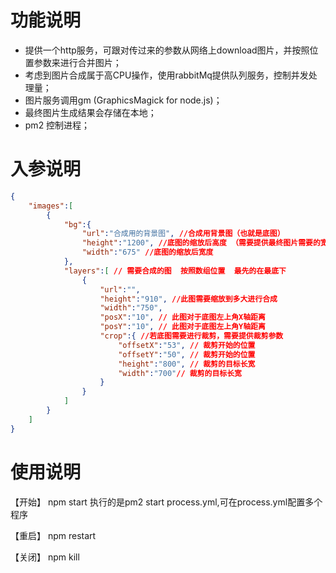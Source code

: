 # 功能说明

- 提供一个http服务，可跟对传过来的参数从网络上download图片，并按照位置参数来进行合并图片；
- 考虑到图片合成属于高CPU操作，使用rabbitMq提供队列服务，控制并发处理量；
- 图片服务调用gm (GraphicsMagick for node.js)；
- 最终图片生成结果会存储在本地；
- pm2 控制进程；

# 入参说明
``` JSON
{
    "images":[
        {
            "bg":{
                "url":"合成用的背景图", //合成用背景图（也就是底图）
                "height":"1200", //底图的缩放后高度 （需要提供最终图片需要的宽高）
                "width":"675" //底图的缩放后宽度
            },
            "layers":[ // 需要合成的图  按照数组位置  最先的在最底下
                {
                    "url":"",
                    "height":"910", //此图需要缩放到多大进行合成
                    "width":"750",
                    "posX":"10", // 此图对于底图左上角X轴距离
                    "posY":"10", // 此图对于底图左上角Y轴距离
                    "crop":{ //若底图需要进行裁剪，需要提供裁剪参数
                        "offsetX":"53", // 裁剪开始的位置
                        "offsetY":"50", // 裁剪开始的位置
                        "height":"800", // 裁剪的目标长宽
                        "width":"700"// 裁剪的目标长宽
                    }
                }
            ]
        }
	]
}
``` 
# 使用说明

【开始】 npm start   执行的是pm2 start process.yml,可在process.yml配置多个程序

【重启】 npm restart

【关闭】 npm kill


